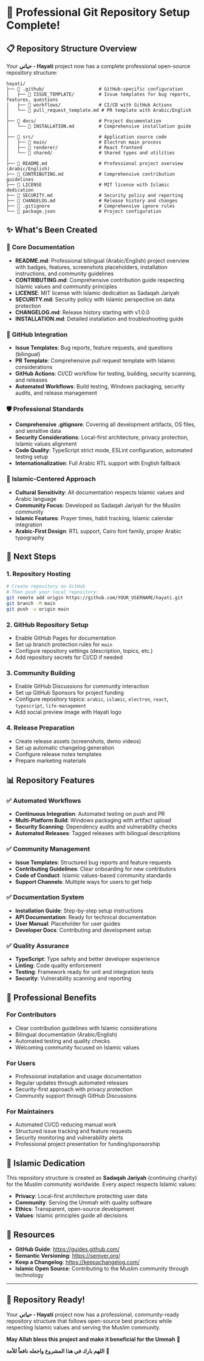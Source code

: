 # 🎉 Professional Git Repository Setup Complete!

## 📋 **Repository Structure Overview**

Your **حياتي - Hayati** project now has a complete professional open-source repository structure:

```
hayati/
├── 📁 .github/                    # GitHub-specific configuration
│   ├── 📁 ISSUE_TEMPLATE/         # Issue templates for bug reports, features, questions
│   ├── 📁 workflows/              # CI/CD with GitHub Actions
│   └── 📄 pull_request_template.md # PR template with Arabic/English
│
├── 📁 docs/                       # Project documentation
│   └── 📄 INSTALLATION.md         # Comprehensive installation guide
│
├── 📁 src/                        # Application source code
│   ├── 📁 main/                   # Electron main process
│   ├── 📁 renderer/               # React frontend
│   └── 📁 shared/                 # Shared types and utilities
│
├── 📄 README.md                   # Professional project overview (Arabic/English)
├── 📄 CONTRIBUTING.md             # Comprehensive contribution guidelines
├── 📄 LICENSE                     # MIT license with Islamic dedication
├── 📄 SECURITY.md                 # Security policy and reporting
├── 📄 CHANGELOG.md                # Release history and changes
├── 📄 .gitignore                  # Comprehensive ignore rules
└── 📄 package.json                # Project configuration
```

## ✨ **What's Been Created**

### 🔧 **Core Documentation**
- **README.md**: Professional bilingual (Arabic/English) project overview with badges, features, screenshots placeholders, installation instructions, and community guidelines
- **CONTRIBUTING.md**: Comprehensive contribution guide respecting Islamic values and community principles
- **LICENSE**: MIT license with Islamic dedication as Sadaqah Jariyah
- **SECURITY.md**: Security policy with Islamic perspective on data protection
- **CHANGELOG.md**: Release history starting with v1.0.0
- **INSTALLATION.md**: Detailed installation and troubleshooting guide

### 🤖 **GitHub Integration**
- **Issue Templates**: Bug reports, feature requests, and questions (bilingual)
- **PR Template**: Comprehensive pull request template with Islamic considerations
- **GitHub Actions**: CI/CD workflow for testing, building, security scanning, and releases
- **Automated Workflows**: Build testing, Windows packaging, security audits, and release management

### 🛡️ **Professional Standards**
- **Comprehensive .gitignore**: Covering all development artifacts, OS files, and sensitive data
- **Security Considerations**: Local-first architecture, privacy protection, Islamic values alignment
- **Code Quality**: TypeScript strict mode, ESLint configuration, automated testing setup
- **Internationalization**: Full Arabic RTL support with English fallback

### 🌟 **Islamic-Centered Approach**
- **Cultural Sensitivity**: All documentation respects Islamic values and Arabic language
- **Community Focus**: Developed as Sadaqah Jariyah for the Muslim community
- **Islamic Features**: Prayer times, habit tracking, Islamic calendar integration
- **Arabic-First Design**: RTL support, Cairo font family, proper Arabic typography

## 🚀 **Next Steps**

### 1. **Repository Hosting**
```bash
# Create repository on GitHub
# Then push your local repository:
git remote add origin https://github.com/YOUR_USERNAME/hayati.git
git branch -M main
git push -u origin main
```

### 2. **GitHub Repository Setup**
- Enable GitHub Pages for documentation
- Set up branch protection rules for `main`
- Configure repository settings (description, topics, etc.)
- Add repository secrets for CI/CD if needed

### 3. **Community Building**
- Enable GitHub Discussions for community interaction
- Set up GitHub Sponsors for project funding
- Configure repository topics: `arabic`, `islamic`, `electron`, `react`, `typescript`, `life-management`
- Add social preview image with Hayati logo

### 4. **Release Preparation**
- Create release assets (screenshots, demo videos)
- Set up automatic changelog generation
- Configure release notes templates
- Prepare marketing materials

## 📊 **Repository Features**

### ✅ **Automated Workflows**
- **Continuous Integration**: Automated testing on push and PR
- **Multi-Platform Build**: Windows packaging with artifact upload
- **Security Scanning**: Dependency audits and vulnerability checks
- **Automated Releases**: Tagged releases with bilingual descriptions

### ✅ **Community Management**
- **Issue Templates**: Structured bug reports and feature requests
- **Contributing Guidelines**: Clear onboarding for new contributors
- **Code of Conduct**: Islamic values-based community standards
- **Support Channels**: Multiple ways for users to get help

### ✅ **Documentation System**
- **Installation Guide**: Step-by-step setup instructions
- **API Documentation**: Ready for technical documentation
- **User Manual**: Placeholder for user guides
- **Developer Docs**: Contributing and development setup

### ✅ **Quality Assurance**
- **TypeScript**: Type safety and better developer experience
- **Linting**: Code quality enforcement
- **Testing**: Framework ready for unit and integration tests
- **Security**: Vulnerability scanning and reporting

## 🎯 **Professional Benefits**

### **For Contributors**
- Clear contribution guidelines with Islamic considerations
- Bilingual documentation (Arabic/English)
- Automated testing and quality checks
- Welcoming community focused on Islamic values

### **For Users**
- Professional installation and usage documentation
- Regular updates through automated releases
- Security-first approach with privacy protection
- Community support through GitHub Discussions

### **For Maintainers**
- Automated CI/CD reducing manual work
- Structured issue tracking and feature requests
- Security monitoring and vulnerability alerts
- Professional project presentation for funding/sponsorship

## 🤲 **Islamic Dedication**

This repository structure is created as **Sadaqah Jariyah** (continuing charity) for the Muslim community worldwide. Every aspect respects Islamic values:

- **Privacy**: Local-first architecture protecting user data
- **Community**: Serving the Ummah with quality software
- **Ethics**: Transparent, open-source development
- **Values**: Islamic principles guide all decisions

## 🔗 **Resources**

- **GitHub Guide**: https://guides.github.com/
- **Semantic Versioning**: https://semver.org/
- **Keep a Changelog**: https://keepachangelog.com/
- **Islamic Open Source**: Contributing to the Muslim community through technology

---

## 🎊 **Repository Ready!**

Your **حياتي - Hayati** project now has a professional, community-ready repository structure that follows open-source best practices while respecting Islamic values and serving the Muslim community.

**May Allah bless this project and make it beneficial for the Ummah** 🤲

**اللهم بارك في هذا المشروع واجعله نافعاً للأمة** 🤲
